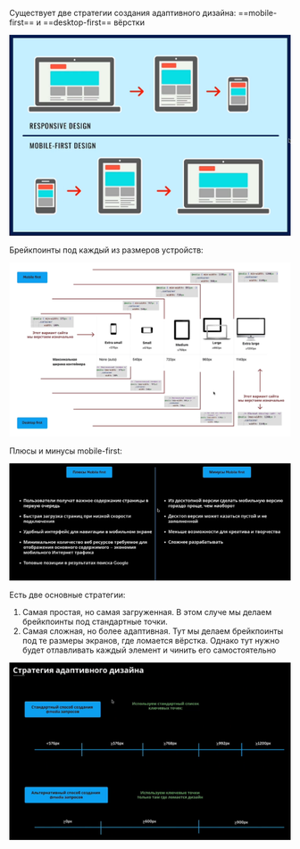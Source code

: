 
Существует две стратегии создания адаптивного дизайна: ==mobile-first== и ==desktop-first== вёрстки

![](_png/Pasted%20image%2020221016154834.png)

Брейкпоинты под каждый из размеров устройств:

![](_png/Pasted%20image%2020221016155013.png)

Плюсы и минусы mobile-first:

![](_png/Pasted%20image%2020221016155353.png)

Есть две основные стратегии: 
1) Самая простая, но самая загруженная. В этом случе мы делаем брейкпоинты под стандартные точки.
2) Самая сложная, но более адаптивная. Тут мы делаем брейкпоинты под те размеры экранов, где ломается вёрстка. Однако тут нужно будет отлавливать каждый элемент и чинить его самостоятельно 

![](_png/Pasted%20image%2020221016154817.png)